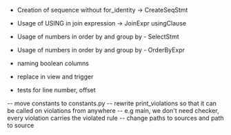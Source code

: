 - Creation of sequence without for_identity -> CreateSeqStmt
- Usage of USING in join expression -> JoinExpr usingClause
- Usage of numbers in order by and group by - SelectStmt
- Usage of numbers in order by and group by - OrderByExpr

- naming boolean columns
- replace in view and trigger
- tests for line number, offset

-- move constants to constants.py
-- rewrite print_violations so that it can be called on violations from anywhere
-- e.g main, we don't need checker, every violation carries the violated rule
-- change paths to sources and path to source
